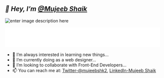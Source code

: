 
## ***👋 Hey, I’m [@Mujeeb Shaik](https://www.instagram.com/mujeebshk_/)***
![enter image description here](https://raw.githubusercontent.com/sagar-viradiya/sagar-viradiya/master/resources/banner.png)
<p align="center">
    <img src="./Mujeeb.svg"/>
</p>


- 👀 I’m always interested in learning new things...
- 🌱 I’m currently doing as a web designer...
- 💞️ I’m looking to collaborate with Front-End Developers...
- 📫 You can reach me at: [Twitter-@mujeebshk2](https://twitter.com/mujeebshk2), [LinkedIn-Mujeeb Shaik ](https://www.linkedin.com/in/mujeeb-shaik-1a9961224/)


<!---
mujeebshk/mujeebshk is a ✨ special ✨ repository because its `README.md` (this file) appears on your GitHub profile.
You can click the Preview link to take a look at your changes.
--->
